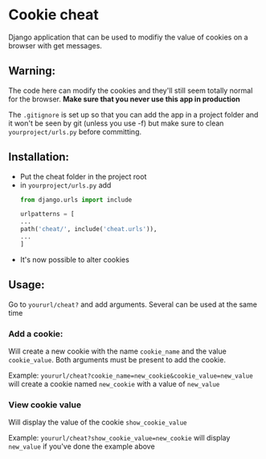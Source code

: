 # Cookie cheat

Django application that can be used to modifiy the value of cookies on a browser with get messages.

## Warning:

The code here can modify the cookies and they'll still seem totally normal for the browser.
**Make sure that you never use this app in production**

The `.gitignore` is set up so that you can add the app in a project folder and it won't be seen by git
(unless you use -f) but make sure to clean `yourproject/urls.py` before committing.

## Installation:

- Put the cheat folder in the project root
- in `yourproject/urls.py` add
  ```py
  from django.urls import include

  urlpatterns = [
  ...
  path('cheat/', include('cheat.urls')),
  ...
  ]
  ```
- It's now possible to alter cookies

## Usage:

Go to `yoururl/cheat?` and add arguments. Several can be used at the same time

### Add a cookie:
Will create a new cookie with the name `cookie_name` and the value `cookie_value`. Both arguments must be present to add the cookie.

Example: `yoururl/cheat?cookie_name=new_cookie&cookie_value=new_value`
will create a cookie named `new_cookie` with a value of `new_value`

### View cookie value
Will display the value of the cookie `show_cookie_value`

Example: `yoururl/cheat?show_cookie_value=new_cookie`
will display `new_value` if you've done the example above
